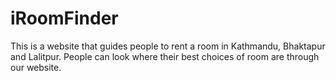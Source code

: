 
# iRoomFinder
This is a website that guides people to rent a room in Kathmandu, Bhaktapur and Lalitpur. People can look where their best choices of room are through our website.
